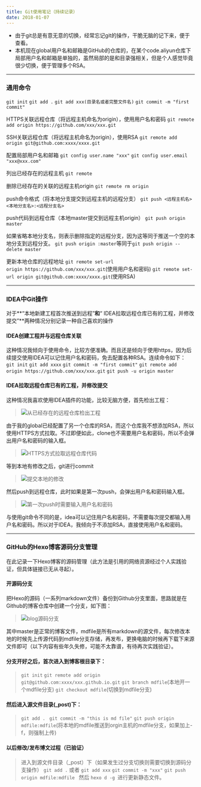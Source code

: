 ```yaml
---
title: Git使用笔记（持续记录）
date: 2018-01-07
---
```


- 由于git总是有意无意的切换，经常忘记git的操作，干脆无脑的记下来，便于查看。
- 本机现在global用户名和邮箱是GitHub的仓库的，在某个code.aliyun仓库下局部用户名和邮箱是单独的，虽然局部的是和目录强相关，但是个人感觉毕竟很少切换，便于管理多个RSA。

---

### 通用命令

`git init`
`git add .`
`git add xxx(目录名或者完整文件名)`
`git commit -m "first commit"`

HTTPS关联远程仓库（将远程主机命名为origin），使用用户名和密码
`git remote add origin https://github.com/xxx/xxx.git`

SSH关联远程仓库（将远程主机命名为origin），使用RSA
`git remote add origin git@github.com:xxxx/xxxx.git`

配置局部用户名和邮箱
`git config user.name "xxx"`
`git config user.email "xxx@xxx.com" `

列出已经存在的远程主机
`git remote`

删除已经存在的关联的远程主机origin
`git remote rm origin`

push命令格式（将本地分支提交到远程主机的远程分支）
`git push <远程主机名> <本地分支名>:<远程分支名>`

push代码到远程仓库（本地master提交到远程主机origin）
`git push origin master`

如果省略本地分支名，则表示删除指定的远程分支，因为这等同于推送一个空的本地分支到远程分支。
`git push origin :master`等同于`git push origin --delete master`

更新本地仓库的远程地址
`git remote set-url origin https://github.com/xxx/xxx.git`(使用用户名和密码)
`git remote set-url origin git@github.com:xxxx/xxxx.git`(使用RSA)

---

### IDEA中Git操作

对于**“本地新建工程首次推送到远程”**和**“ IDEA拉取远程仓库已有的工程，并修改提交”**两种情况分别记录一种自己喜欢的操作

#### IDEA创建工程并与远程仓库关联

这种情况我倾向于使用命令，比较方便准确。而且还是倾向于使用https，因为后续提交使用IDEA可以记住用户名和密码，免去配置各种RSA。连续命令如下：
`git init`
`git add xxxx`
`git commit -m "first commit"`
`git remote add origin https://github.com/xxx/xxx.git`
`git push -u origin master`

#### IDEA拉取远程仓库已有的工程，并修改提交

这种情况我喜欢使用IDEA插件的功能，比较无脑方便，首先检出工程：

>![从已经存在的远程仓库检出工程](https://upload-images.jianshu.io/upload_images/3727888-1de93728534be4d1.jpg?imageMogr2/auto-orient/strip%7CimageView2/2/w/1240)

由于我的global已经配置了另一个仓库的RSA，而这个仓库我不想添加RSA，所以使用HTTPS方式拉取。不过即便如此，clone也不需要用户名和密码，所以不会弹出用户名和密码的输入框。

>![HTTPS方式拉取远程仓库代码](https://upload-images.jianshu.io/upload_images/3727888-478111770d4133b5.jpg?imageMogr2/auto-orient/strip%7CimageView2/2/w/1240)

等到本地有修改之后，git进行commit

>![提交本地的修改](https://upload-images.jianshu.io/upload_images/3727888-64a8ca71814feef3.jpg?imageMogr2/auto-orient/strip%7CimageView2/2/w/1240)

然后push到远程仓库，此时如果是第一次push，会弹出用户名和密码输入框。

>![第一次push时需要输入用户名和密码](https://upload-images.jianshu.io/upload_images/3727888-84b1641e033ced78.jpg?imageMogr2/auto-orient/strip%7CimageView2/2/w/1240)

与使用git命令不同的是，idea可以记住用户名和密码，不需要每次提交都输入用户名和密码。所以对于IDEA，我倾向于不添加RSA，直接使用用户名和密码。

---

### GitHub的Hexo博客源码分支管理

在此记录一下Hexo博客的源码管理（此方法是引用的网络资源经过个人实践验证，但具体链接已无从寻起）。

#### 开源码分支

把Hexo的源码（一系列markdown文件）备份到Github分支里面，思路就是在Github的博客仓库中创建一个分支，如下图：

>![blog源码分支](https://upload-images.jianshu.io/upload_images/3727888-aeeed407fa8bf6ec.jpg?imageMogr2/auto-orient/strip%7CimageView2/2/w/1240)

其中master是正常的博客文件，mdfile是所有markdown的源文件，每次修改本地的时候先上传源代码到mdfile分支存储，再发布，更换电脑的时候再下载下来源文件即可（以下内容有些年久失修，可能不太靠谱，有待再次实践验证）。

#### 分支开好之后，首次进入到博客根目录下：

>`git init`
>`git remote add origin git@github.com:xxxx/xxx.github.io.git`
>`git branch mdfile`(本地开一个mdfile分支)
>`git checkout mdfile`(切换到mdfile分支)

#### 然后进入源文件目录(_post)下：

>`git add . `
>`git commit -m "this is md file"`
>`git push origin mdfile:mdfile`(将本地的mdfile推送到orgin主机的mdfile分支，如果加上-f，则强制上传)

#### 以后修改/发布博文过程（已验证）

>进入到源文件目录（_post）下（如果发生过分支切换则需要切换到源码分支操作）
>`git add .` 或者 `git add xxx`
>`git commit -m "xxx"`
>`git push origin mdfile:mdfile `
>然后 `hexo d -g `进行更新静态文件。